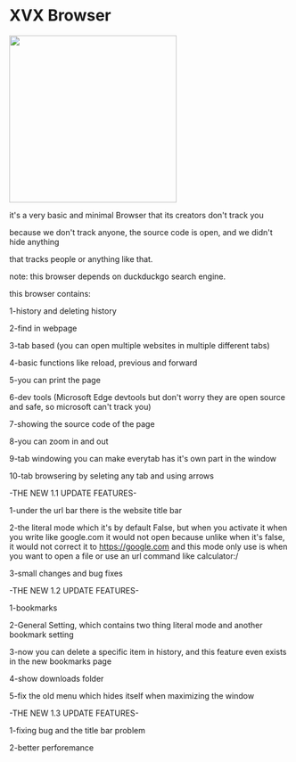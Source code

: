 # XVX Browser
<img src="https://github.com/user-attachments/assets/8f296d33-fca3-48c3-a9a5-eb09b5734ade" width="300" height="300">

it's a very basic and minimal Browser that its creators don't track you

because we don't track anyone, the source code is open, and we didn't hide anything

that tracks people or anything like that.

note: this browser depends on duckduckgo search engine.

this browser contains:

1-history and deleting history

2-find in webpage

3-tab based (you can open multiple websites in multiple different tabs)

4-basic functions like reload, previous and forward

5-you can print the page

6-dev tools (Microsoft Edge devtools but don't worry 
they are open source and safe, so microsoft can't track you)

7-showing the source code of the page

8-you can zoom in and out

9-tab windowing you can make everytab has it's own part in the window

10-tab browsering by seleting any tab and using arrows

-THE NEW 1.1 UPDATE FEATURES-

1-under the url bar there is the website title bar

2-the literal mode which it's by default False, but when you 
activate it when you write like google.com it would not open because 
unlike when it's false, it would not correct it to https://google.com 
and this mode only use is when you want to open a file or use 
an url command like calculator:/

3-small changes and bug fixes

-THE NEW 1.2 UPDATE FEATURES-

1-bookmarks

2-General Setting, which contains two thing literal mode and another bookmark setting

3-now you can delete a specific item in history, and this feature even exists 
in the new bookmarks page

4-show downloads folder

5-fix the old menu which hides itself when maximizing the window

-THE NEW 1.3 UPDATE FEATURES-

1-fixing bug and the title bar problem

2-better perforemance